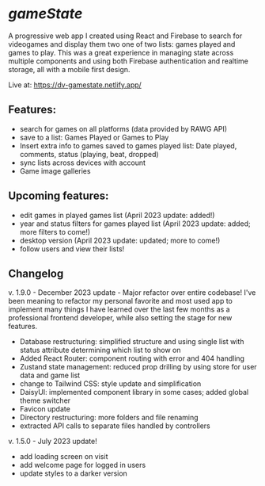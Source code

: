 # *gameState*

A progressive web app I created using React and Firebase to search for videogames and display them two one of two lists: games played and games to play. This was a great experience in managing state across multiple components and using both Firebase authentication and realtime storage, all with a mobile first design. 

Live at: https://dv-gamestate.netlify.app/ 

## Features: 
- search for games on all platforms (data provided by RAWG API)
- save to a list: Games Played or Games to Play
- Insert extra info to games saved to games played list: Date played, comments, status (playing, beat, dropped)
- sync lists across devices with account
- Game image galleries

## Upcoming features: 
- edit games in played games list (April 2023 update: added!)
- year and status filters for games played list (April 2023 update: added; more filters to come!)
- desktop version (April 2023 update: updated; more to come!)
- follow users and view their lists!

## Changelog

v. 1.9.0 - December 2023 update - Major refactor over entire codebase! I've been meaning to refactor my personal favorite and most used app to implement many things I have learned over the last few months as a professional frontend developer, while also setting the stage for new features. 

- Database restructuring: simplified structure and using single list with status attribute determining which list to show on
- Added React Router: component routing with error and 404 handling
- Zustand state management: reduced prop drilling by using store for user data and game list
- change to Tailwind CSS: style update and simplification
- DaisyUI: implemented component library in some cases; added global theme switcher
- Favicon update
- Directory restructuring: more folders and file renaming
- extracted API calls to separate files handled by controllers

v. 1.5.0 - July 2023 update!
- add loading screen on visit
- add welcome page for logged in users
- update styles to a darker version
